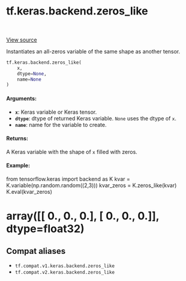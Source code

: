 <div itemscope itemtype="http://developers.google.com/ReferenceObject">
<meta itemprop="name" content="tf.keras.backend.zeros_like" />
<meta itemprop="path" content="Stable" />
</div>

# tf.keras.backend.zeros_like

<!-- Insert buttons and diff -->

<table class="tfo-notebook-buttons tfo-api" align="left">
</table>

<a target="_blank" href="/code/stable/tensorflow/python/keras/backend.py">View source</a>



Instantiates an all-zeros variable of the same shape as another tensor.

``` python
tf.keras.backend.zeros_like(
    x,
    dtype=None,
    name=None
)
```



<!-- Placeholder for "Used in" -->


#### Arguments:


* <b>`x`</b>: Keras variable or Keras tensor.
* <b>`dtype`</b>: dtype of returned Keras variable.
       `None` uses the dtype of `x`.
* <b>`name`</b>: name for the variable to create.


#### Returns:

A Keras variable with the shape of `x` filled with zeros.



#### Example:




from tensorflow.keras import backend as K
kvar = K.variable(np.random.random((2,3)))
kvar_zeros = K.zeros_like(kvar)
K.eval(kvar_zeros)
# array([[ 0.,  0.,  0.], [ 0.,  0.,  0.]], dtype=float32)

## Compat aliases

* `tf.compat.v1.keras.backend.zeros_like`
* `tf.compat.v2.keras.backend.zeros_like`

